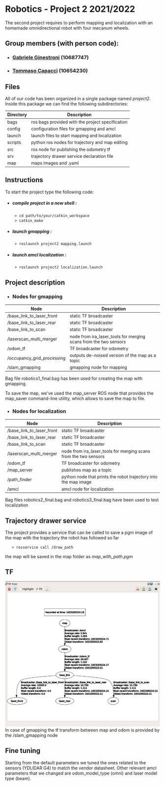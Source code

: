 # Robotics - Project 2 2021/2022 

The second project requires to perform mapping and localization with an homemade omnidirectional robot with four mecanum wheels.
<br />

## Group members (with person code):
- ###  [Gabriele Ginestroni](https://github.com/gabrieleginestroni) (10687747)
- ###  [Tommaso Capacci](https://github.com/TommasoCapacci) (10654230)

## Files
All of our code has been organized in a single package named _project2_. Inside this package we can find the following subdirectories:

| Directory | Description                                      |
|-----------|--------------------------------------------------|
| bags      | ros bags provided with the project specification |
| config    | configuration files for gmapping and  amcl       |
| launch    | launch files to start mapping and localization   |
| scripts   | python ros nodes for trajectory and map editing  |
| src       | ros node for publishing the odometry tf          |
| srv       | trajectory drawer service declaration file       |
| map       | maps images and .yaml                            |

## Instructions
To start the project type the following code:

- ##### compile project in a new shell :
  ```shell
   > cd path/to/your/catkin_workspace
   > catkin_make
  ```

- ##### launch gmapping :
  ```shell
   > roslaunch project2 mapping.launch
  ```

- ##### launch amcl localization :
  ```shell
   > roslaunch project2 localization.launch
  ```
  
## Project description

- ### Nodes for gmapping
| Node      | Description                                                       |
|-----------|-------------------------------------------------------------------|
| /base_link_to_laser_front  | static TF broadcaster              |
| /base_link_to_laser_rear | static TF broadcaster        |
| /base_link_to_scan | static TF broadcaster |
| /laserscan_multi_merger |node from ira_laser_tools for merging scans from the two sensors  |
| /odom_tf | TF broadcaster for odometry  |
| /occupancy_grid_processing | outputs de-noised version of the map as a topic   |
| /slam_gmapping | gmapping node for mapping  |
Bag file robotics1_final.bag has been used for creating the map with gmapping.

To save the map, we've used the map_server ROS node that provides the map_saver command-line utility,
which allows to save the map to file.

- ### Nodes for localization
| Node      | Description                                                       |
|-----------|-------------------------------------------------------------------|
| /base_link_to_laser_front  |  static TF broadcaster            |
| /base_link_to_laser_rear |  static TF broadcaster       |
| /base_link_to_scan | static TF broadcaster  |
| /laserscan_multi_merger | node from ira_laser_tools for merging scans from the two sensors  |
| /odom_tf | TF broadcaster for odometry |
| /map_server | publishes map as a topic  |
| /path_finder | python node that prints the robot trajectory into the map image |
| /amcl | amcl node for localization   |
Bag files robotics2_final.bag and robotics3_final.bag have been used to test localization

## Trajectory drawer service
The project provides a service that can be called to save a pgm image of the map with the trajectory the robot has followed so far 
```shell
   > rosservice call /draw_path
  ```
the map will be saved in the map folder as _map_with_path.pgm_

## TF 
![](img/tf_tree.png)
In case of gmapping the tf transform between map and odom is provided by the /slam_gmapping node

## Fine tuning
Starting from the default parameters we tuned the ones related to the sensors (YDLIDAR G4) to match the vendor datasheet.
Other relevant amcl parameters that we changed are odom_model_type (omni) and laser model type (beam).